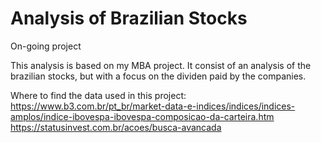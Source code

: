 # Analysis of Brazilian Stocks

On-going project

This analysis is based on my MBA project. It consist of an analysis of the brazilian stocks, but with a focus on the dividen paid by the companies. 


Where to find the data used in this project: <br>
https://www.b3.com.br/pt_br/market-data-e-indices/indices/indices-amplos/indice-ibovespa-ibovespa-composicao-da-carteira.htm <br>
https://statusinvest.com.br/acoes/busca-avancada

